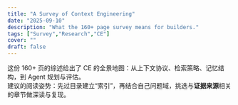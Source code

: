 ```yaml
---
title: "A Survey of Context Engineering"
date: "2025-09-10"
description: "What the 160+ page survey means for builders."
tags: ["Survey","Research","CE"]
cover: ""
draft: false
---
```


这份 160+ 页的综述给出了 CE 的全景地图：从上下文协议、检索策略、记忆结构，到 Agent 规划与评估。  
建议的阅读姿势：先过目录建立“索引”，再结合自己问题域，挑选与**证据来源**相关的章节做深读与复现。